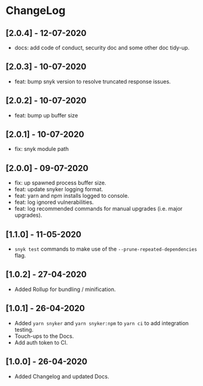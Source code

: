 # ChangeLog

## [2.0.4] - 12-07-2020

- docs: add code of conduct, security doc and some other doc tidy-up.

## [2.0.3] - 10-07-2020

- feat: bump snyk version to resolve truncated response issues.

## [2.0.2] - 10-07-2020

- feat: bump up buffer size

## [2.0.1] - 10-07-2020

- fix: snyk module path

## [2.0.0] - 09-07-2020

- fix: up spawned process buffer size.
- feat: update snyker logging format.
- feat: yarn and npm installs logged to console.
- feat: log ignored vulnerabilities.
- feat: log recommended commands for manual upgrades (i.e. major upgrades).

## [1.1.0] - 11-05-2020

- `snyk test` commands to make use of the `--prune-repeated-dependencies` flag.

## [1.0.2] - 27-04-2020

- Added Rollup for bundling / minification.

## [1.0.1] - 26-04-2020

- Added `yarn snyker` and `yarn snyker:npm` to `yarn ci` to add integration testing.
- Touch-ups to the Docs.
- Add auth token to CI.

## [1.0.0] - 26-04-2020

- Added Changelog and updated Docs.
